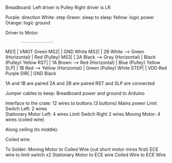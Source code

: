 Breadboard: 
Left driver is Pulley
Right driver is LR



Purple: direction
White: step
Green: sleep to sleep
Yellow: logic power
Orange: logic ground

Driver to Motor:


           --------------
<NA>    MS1|            | VMOT  Green 
<NA>    MS2|            | GND  White
<NA>    MS2|            | 2B   White --> Green (Horizontal) | Red (Pulley)
<NA>    MS3|            | 2A   Black --> Gray (Horizontal) | Black (Pulley)
Yellow  RST|            | 1A   Brown --> Red (Horizontal) | Blue (Pulley)
Yellow  SLP|            | 1B   Red --> Yellow (Horizontal) | Green (Pulley)
White  STEP|            | VDD  Red
Purple  DIR|            | GND  Black

1A and 1B are paired
2A and 2B are paired
RST and SLP are connected

Jumper cables to keep:
Breadboard power and ground to Arduino

Interface to the crate:
12 wires to buttons (3 buttons)
Mains power
Limit Switch Left: 2 wires  
Stationary Motor Left: 4 wires
Limit Switch Right 2 wires
Moving Motor: 4 wires (coiled wire)

Along ceiling (to middle):


Coiled wire: 

 
To Solder:
Moving Motor to Coiled Wire (cut short motor mires first)
ECE wire to limit switch x2
Stationary Motor to ECE wire
Coiled Wire to ECE Wire
